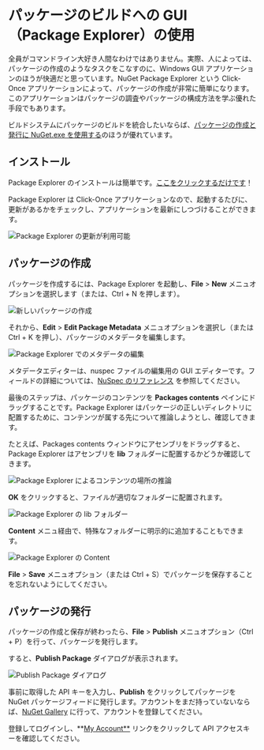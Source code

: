 ﻿<!-- 10 24 05:55:09 2011 18c624d00d31e023241ae8e94fe4531f9d1c1e6d -->
# パッケージのビルドへの GUI（Package Explorer）の使用

全員がコマンドライン大好き人間なわけではありません。実際、人によっては、パッケージの作成のようなタスクをこなすのに、Windows GUI アプリケーションのほうが快適だと思っています。NuGet Package Explorer という Click-Once アプリケーションによって、パッケージの作成が非常に簡単になります。このアプリケーションはパッケージの調査やパッケージの構成方法を学ぶ優れた手段でもあります。

ビルドシステムにパッケージのビルドを統合したいならば、[パッケージの作成と発行に NuGet.exe を使用する](~/docs/creating-packages/Creating-and-Publishing-a-Package)のほうが優れています。

## インストール

Package Explorer のインストールは簡単です。[ここをクリックするだけです](http://nuget.codeplex.com/releases/59864/clickOnce/NuGetPackageExplorer.application)！

Package Explorer は Click-Once アプリケーションなので、起動するたびに、更新があるかをチェックし、アプリケーションを最新にしつづけることができます。

![Package Explorer の更新が利用可能](images/package-explorer-update-available.png)

## パッケージの作成

パッケージを作成するには、Package Explorer を起動し、**File** > **New** メニュオプションを選択します（または、Ctrl + N を押します）。

![新しいパッケージの作成](images/package-explorer-file-new.png)

それから、**Edit** > **Edit Package Metadata** メニュオプションを選択し（または Ctrl + K を押し）、パッケージのメタデータを編集します。

![Package Explorer でのメタデータの編集](images/package-explorer-metadata.png)

メタデータエディターは、nuspec ファイルの編集用の GUI エディターです。フィールドの詳細については、[NuSpec のリファレンス](~/docs/reference/nuspec-reference) を参照してください。

最後のステップは、パッケージのコンテンツを **Packages contents** ペインにドラッグすることです。Package Explorer はパッケージの正しいディレクトリに配置するために、コンテンツが属する先について推論しようとし、確認してきます。

たとえば、Packages contents ウィンドウにアセンブリをドラッグすると、Package Explorer はアセンブリを **lib** フォルダーに配置するかどうか確認してきます。

![Package Explorer によるコンテンツの場所の推論](images/package-explorer-content-inference.png)

**OK** をクリックすると、ファイルが適切なフォルダーに配置されます。

![Package Explorer の lib フォルダー](images/package-explorer-lib-folder.png)

**Content** メニュ経由で、特殊なフォルダーに明示的に追加することもできます。

![Package Explorer の Content](images/package-explorer-content.png)

**File** > **Save** メニュオプション（または Ctrl + S）でパッケージを保存することを忘れないようにしてください。

## パッケージの発行

パッケージの作成と保存が終わったら、**File** > **Publish** メニュオプション（Ctrl + P）を行って、パッケージを発行します。

すると、**Publish Package** ダイアログが表示されます。

![Publish Package ダイアログ](images/package-explorer-publish.png)

事前に取得した API キーを入力し、**Publish** をクリックしてパッケージを NuGet パッケージフィードに発行します。アカウントをまだ持っていないならば、[NuGet Gallery](http://nuget.org/) に行って、アカウントを登録してください。

登録してログインし、**[My Account**](http://nuget.org/Contribute/MyAccount) リンクをクリックして API アクセスキーを確認してください。
